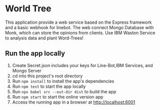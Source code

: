 # World Tree

This application provide a web service based on the Express framework and a basic webhook for linebot.
The web connect Mongo Database with Monk, which can store the opinions from clients.
Use IBM Waston Service to analysis data and plant Word-Trees!

## Run the app locally

1. Create Secret.json includes your keys for Line-Bot,IBM Services, and Mongo Server
1. cd into this project's root directory
1. Run `npm install` to install the app's dependencies
1. Run `npm test` to start the app locally
1. Run `npx babel src --out-dir dist` to build the app
1. Run `npm start` to start the online version app
1. Access the running app in a browser at <http://localhost:6001>

